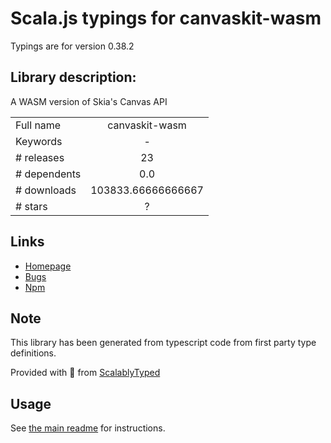 
# Scala.js typings for canvaskit-wasm

Typings are for version 0.38.2

## Library description:
A WASM version of Skia's Canvas API

|                    |                 |
| ------------------ | :-------------: |
| Full name          | canvaskit-wasm |
| Keywords           | - |
| # releases         | 23 |
| # dependents       | 0.0 |
| # downloads        | 103833.66666666667 |
| # stars            | ? |

## Links
- [Homepage](https://github.com/google/skia/tree/main/modules/canvaskit)
- [Bugs](https://bugs.chromium.org/p/skia/issues/entry)
- [Npm](https://www.npmjs.com/package/canvaskit-wasm)
    


## Note
This library has been generated from typescript code from first party type definitions.

Provided with :purple_heart: from [ScalablyTyped](https://github.com/oyvindberg/ScalablyTyped)

## Usage
See [the main readme](../../readme.md) for instructions.


